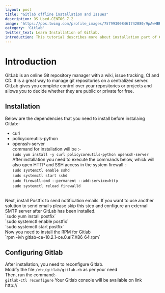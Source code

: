 ```yaml
---
layout: post
title: "Gitlab offline installation and Issues"
description: OS Used-CENTOS 7.2
image: 'https://pbs.twimg.com/profile_images/757993008461742080/9pAwHBR0_400x400.jpg'
category: 'Gitlab'
twitter_text: Learn Installation of Gitlab.
introduction: This tutorial describes more about installation part of Gitlab in offline mode on CENTOS 7.2. Issues while installation will also be discussed .
---
```

# Introduction
GitLab is an online Git repository manager with a wiki, issue tracking, CI and CD. It is a great way to manage git repositories on a centralized server. GitLab gives you complete control over your repositories or projects and allows you to decide whether they are public or private for free.

## Installation
Below are the dependencies that you need to install before instalaing Gitlab:-<br/>
* curl 
* policycoreutils-python
* openssh-server <br/>
command for installation will be :- <br/>
`sudo yum install -y curl policycoreutils-python openssh-server` <br/>
After installation you need to execute the commands below, whick will also open HTTP and SSH access in the system firewall :-<br/>
`sudo systemctl enable sshd` <br/>
`sudo systemctl start sshd` <br/>
`sudo firewall-cmd --permanent --add-service=http` <br/>
`sudo systemctl reload firewalld` <br/>
 <br/>
Next, install Postfix to send notification emails. If you want to use another solution to send emails please skip this step and configure an external SMTP server after GitLab has been installed. <br/>
`sudo yum install postfix` <br/>
`sudo systemctl enable postfix` <br/>
`sudo systemctl start postfix` <br/>
Now you need to install the RPM for Gitlab <br/>
`rpm -ivh gitlab-ce-10.2.1-ce.0.el7.X86_64.rpm` <br/>

## Configuring Gitlab
After installation, you need to reconfigure Gitlab. <br/>
Modify the file `/etc/gitlab/gitlab.rb` as per your need <br/>
Then, run the command:- <br/>
`gitlab-ctl reconfigure`
Your Gitlab console will be available on link <br/> http://<IP-OF-SERVER>
